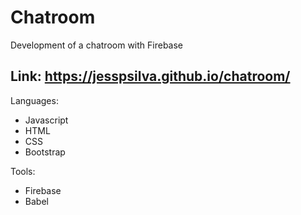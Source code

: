 # Chatroom
 Development of a chatroom with Firebase

## Link: https://jesspsilva.github.io/chatroom/
 
 Languages:

 - Javascript
 - HTML
 - CSS
 - Bootstrap
 
 Tools:
 
 - Firebase
 - Babel
